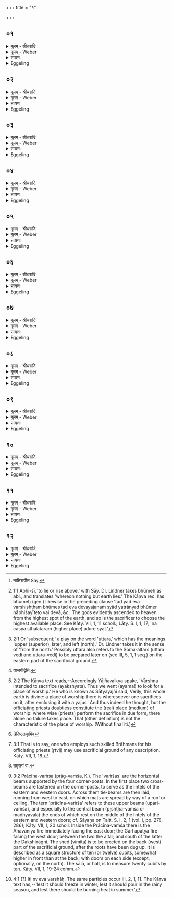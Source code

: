 +++
title = "१"

+++


## ०१
<details><summary>मूलम् - श्रीधरादि</summary>

देवय᳘जनं जोषयन्ते॥  
स य᳘देव व्व᳘र्षिष्ठᳫं स्यात्त᳘ज्जोषयेरन्य᳘दन्यद्भू᳘मे᳘र्नाभिश᳘यीता᳘तो वै᳘ देवा दि᳘वमुपो᳘दक्रामन्देवान्वा᳘ ऽएष᳘ ऽउपो᳘त्क्रामति यो दी᳘क्षते स स᳘देवे देवय᳘जने यजते स य᳘द्धान्यद्भू᳘मेरभिश᳘यीता᳘वरतर ऽइव हेष्ट्वा᳘ स्यात्त᳘स्माद्य᳘देव व्व᳘र्षिष्ठᳫं स्यात्त᳘ज्जोषयेरन्॥
</details>

<details><summary>मूलम् - Weber</summary>

देवय᳘जनं जोषयन्ते॥  
स य᳘देव व᳘र्षिष्ठᳫं स्यात्त᳘ज्जोषयेरन्य᳘दन्यद्भू᳘मेरा᳘भिश᳘यीता᳘तो [^wbr_1] वै᳘ देवा दि᳘वमुपो᳘दक्रामन्देवान्वा᳘ एष᳘ उपो᳘त्क्रामति यो दी᳘क्षते स स᳘देवे देवय᳘जने यजते स य᳘द्धान्यद्भू᳘मेरभिश᳘यीता᳘वरतर इव हेष्ठ्वा᳘ स्यात्त᳘स्माद्य᳘देव व᳘र्षिष्ठᳫं स्यात्त᳘ज्जोषयेरन्॥  

[^wbr_1]: नातिशयीत Sây.
</details>

<details><summary>सायणः</summary>

…
</details>

<details><summary>Eggeling</summary>

1. They choose a place of worship. Let them choose (the place) which lies highest, and above which no other part of the ground rises [^egg_23]; for it was from thence that the gods ascended to heaven, and he who is consecrated indeed ascends to the gods. He thus sacrifices on a place of worship frequented by the gods; but were any other part of the ground to rise above it, he would indeed be lowered while sacrificing: let them therefore choose (the place) which lies highest.

[^egg_23]: 1:1 Abhi-śī, 'to lie or rise above,' with Sāy. Dr. Lindner takes bhūmeḥ as abl., and translates 'whereon nothing but earth lies.' The Kāṇva rec. has bhūmeḥ (gen.) likewise in the preceding clause 'tad yad eva varshishṭḥam bhūmes tad eva devayajanaṁ syād yatrānyad bhūmer nābhiśayīteto vai devā, &c.' The gods evidently ascended to heaven from the highest spot of the earth, and so is the sacrificer to choose the highest available place. See Kāty. VII, 1, 11 scholl.; Lāṭy. S. I, 1, 17, 'na cāsya sthalataram (higher place) adūre syāt.'
</details>

## ०२
<details><summary>मूलम् - श्रीधरादि</summary>

(रंस्त) तद्व᳘र्ष्म स᳘त्सम᳘ᳫं᳘ स्यात्॥  
(त्स) समᳫँ᳭ सद᳘विभ्रᳫंशि स्याद᳘विभ्रᳫं᳭शिसत्प्रा᳘क्प्रवणᳫं स्यात्प्रा᳘ची हि᳘ देवा᳘नां दिग᳘थो ऽउ᳘दक्प्रवणमु᳘दीची हि᳘ मनु᳘ष्याणां दि᳘ग्दक्षिणतः᳘ प्रत्यु᳘च्छ्रितमिव स्यादेषा वै दि᳘क् पितॄणाᳫं᳭ स य᳘द्दक्षिणा᳘प्रवणᳫं᳭ स्या᳘त्क्षिप्रे᳘ ह य᳘जमानो ऽमुं᳘ लोक᳘मियात्त᳘थो ह य᳘जमानो ज्यो᳘ग्जीवति त᳘स्माद्दक्षिणतः᳘ प्रत्यु᳘च्छ्रितमिव स्यात्॥
</details>

<details><summary>मूलम् - Weber</summary>

तद्व᳘र्ष्म स᳘त्सम᳘ᳫं᳘ स्यात्॥  
समᳫं सद᳘विभ्रंशि स्याद᳘विभ्रंशि सत्प्रा᳘क्प्रवणᳫं स्यात्प्रा᳘ची हि᳘ देवा᳘नां दिग᳘थो उ᳘दक्प्रवणमु᳘दीची हि᳘ मनुॗष्याणां दि᳘ग्दक्षिणतः᳘ प्रत्यु᳘छ्रितमिव स्यादेषा वै दि᳘क् पितॄणाᳫं स य᳘द्दक्षिणा᳘प्रवणᳫं स्या᳘त्क्षिप्रे᳘ ह य᳘जमानो ऽमुं᳘ लोक᳘मियात्त᳘थो ह य᳘जमानो ज्यो᳘ग्जीवति त᳘स्माद्दक्षिणतः᳘ प्रत्यु᳘छ्रितमिव स्यात्॥
</details>

<details><summary>सायणः</summary>

…
</details>

<details><summary>Eggeling</summary>

2. While being high, that place should be even; and being even, it should be firm; and being firm, it should incline towards the east, since the east is the quarter of the gods; or else it should incline

towards the north, since the north is the quarter of men. It should rise somewhat towards the south, that being the quarter of the Fathers. Were it to incline towards the south, the sacrifice would quickly go to yonder world; but in this way the sacrificer lives long: let it therefore rise somewhat towards the south.
</details>

## ०३
<details><summary>मूलम् - श्रीधरादि</summary>

(न्न᳘) न᳘ पुर᳘स्ताद्देवयजनमात्रम᳘तिरिच्येत॥  
द्विष᳘न्तᳫँ᳭ हास्य तद्भ्रा᳘तृव्यमभ्य᳘तिरिच्यते का᳘मᳫँ᳭ ह दक्षिणतः स्यादेव᳘मुत्तरत᳘[[!!]] एत᳘द्ध᳘ त्वेव स᳘मृद्धं देवय᳘जनं य᳘स्य देवयजनमात्रं᳘ पश्चा᳘त्परिशिष्य᳘ते क्षिप्रे है᳘वैनमु᳘त्तरा देवयज्यो᳘पनमती᳘ति नु᳘ देवय᳘जनस्य[[!!]]॥
</details>

<details><summary>मूलम् - Weber</summary>

न᳘ पुर᳘स्ताद्देवयजनमात्रम᳘तिरिच्येत॥  
द्विष᳘न्तᳫं हास्य तद्भ्रा᳘तृव्यमभ्य᳘तिरिच्यते का᳘मᳫं ह दक्षिणतः स्यादेव᳘मुत्तर᳘त एत᳘द्धॗ त्वेव स᳘मृद्धं देवय᳘जनं य᳘स्य देवयजनमात्र᳘म् पश्चात्परिशिष्य᳘ते क्षिप्रे हैॗवैनमु᳘त्तरा देवयज्यो᳘पनमती᳘ति नु᳘ देवयज᳘नस्य॥
</details>

<details><summary>सायणः</summary>

…
</details>

<details><summary>Eggeling</summary>

3. Let not the measure of the sacrificial ground be exceeded on the east side, since such an excess would be in favour of his spiteful enemy. It may be so in the south, and also in the north; but that place of worship alone is thoroughly efficient where the measure of the sacrificial ground is exceeded in the west; for to him (who possesses such a one) the higher [^egg_24] worship of the gods readily inclines. So much as to the place of worship.

[^egg_24]: 2:1 Or 'subsequent;' a play on the word 'uttara,' which has the meanings 'upper (superior), later, and left (north).' Dr. Lindner takes it in the sense of 'from the north.' Possibly uttara also refers to the Soma-altars (uttara vedi and uttara-vedi) to be prepared later on (see III, 5, 1, 1 seq.) on the eastern part of the sacrificial ground.
</details>

## ०४
<details><summary>मूलम् - श्रीधरादि</summary>

त᳘दु होवाच या᳘ज्ञवल्क्यः॥  
(ल्क्यो) व्वार्ष्ण्या᳘य देवय᳘जनं जो᳘षयितुमैम त᳘त्सात्यय᳘ज्ञो ऽब्रवीत्स᳘र्व्वा वा᳘ ऽइयं᳘ पृथिवी᳘ देवी᳘ देवय᳘जनं य᳘त्र वा᳘ ऽअस्यै᳘ क्वच य᳘जुषैव᳘ परिगृ᳘ह्य याजयेदि᳘ति[[!!]]॥
</details>

<details><summary>मूलम् - Weber</summary>

त᳘दु होवाच या᳘ज्ञवल्क्यः॥  
वार्ष्ण्या᳘य देवय᳘जनं जो᳘षयितुमैम त᳘त्सात्ययॗज्ञो ऽब्रवीत्स᳘र्वा वा᳘ इय᳘म् पृथिवी᳘ देवी᳘ देवय᳘जनं य᳘त्र वा᳘ अस्यै क्व᳘ च य᳘जुषैव᳘ परिगृ᳘ह्य याज᳘येदि᳘ति [^wbr_2] ॥  

[^wbr_2]: याजयेदि᳘ति.
</details>

<details><summary>सायणः</summary>

…
</details>

<details><summary>Eggeling</summary>

4. Now Yājñavalkya spake,--'We went to choose a place of worship for Vārshṇya [^egg_25]. Sātyayajña then said, "Verily, this whole earth is divine: on whatever part thereof one may sacrifice (for any

[^egg_25]: 2:2 The Kāṇva text reads,--Accordingly Yājñavalkya spake, 'Vārshṇa intended to sacrifice (ayakshyata). Thus we went (ayama!) to look for a place of worship.' He who is known as Sātyayajñi said, Verily, this whole earth is divine: a place of worship there is wheresoever one sacrifices on it, after enclosing it with a yajus.' And thus indeed he thought, but the officiating priests doubtless constitute the (real) place (medium) of worship: where wise (priests) perform the sacrifice in due form, there alone no failure takes place. That (other definition) is not the characteristic of the place of worship. (Without final iti.)

one), after enclosing (and consecrating) it with a sacrificial formula, there is a place of worship."
</details>

## ०५
<details><summary>मूलम् - श्रीधरादि</summary>

(त्यृ) ऋत्वि᳘जो हैव᳘ देवय᳘जनम्॥  
ये᳘ ब्राह्मणाः᳘ शुश्रुवा᳘ᳫं᳘सो ऽनूचाना᳘ व्विद्वा᳘ᳫँ᳘सो याज᳘यन्ति᳘ सैवा᳘ह्वलैत᳘न्नेदिष्ठतमा᳘मिव मन्यामह ऽइ᳘ति॥
</details>

<details><summary>मूलम् - Weber</summary>

ऋत्वि᳘जो हैव᳘ देवय᳘जनम्॥  
ये᳘ ब्राह्मणाः᳘ शुश्रुवा᳘ᳫं᳘सो ऽनूचाना᳘ विद्वा᳘ᳫं᳘सो याज᳘यन्तिॗ सैवा᳘ह्वलैत᳘न्नेदिष्ठमा᳘मिव [^wbr_3] मन्यामह इ᳘ति॥  

[^wbr_3]: न्नेदिष्ठतमा᳘मिव
</details>

<details><summary>सायणः</summary>

…
</details>

<details><summary>Eggeling</summary>

5. 'It is, however, the officiating priests that constitute the place (or medium) of worship: wheresoever wise and learned Brāhmans, versed in sacred lore, perform the sacrifice, there no failure takes place: that (place of worship) we consider the nearest (to the gods) [^egg_26].'

[^egg_26]: 3:1 That is to say, one who employs such skilled Brāhmans for his officiating priests (r̥tvij) may use sacrificial ground of any description. Kāty. VII, 1, 18.
</details>

## ०६
<details><summary>मूलम् - श्रीधरादि</summary>

तच्छा᳘लां वा व्वि᳘मितं वा प्राची᳘नवᳫँ᳭शं मिन्वन्ति॥  
प्रा᳘ची हि᳘ देवा᳘नां दि᳘क्पुर᳘स्ताद्वै᳘ देवाः᳘ प्रत्य᳘ञ्चो मनु᳘ष्यानुपा᳘वृत्तास्त᳘स्मात्तेभ्यः प्राङ्ति᳘ष्ठञ्जुहोति॥
</details>

<details><summary>मूलम् - Weber</summary>

तछा᳘लो वा [^wbr_4] वि᳘मितं वा प्राची᳘नवंशम् मिन्वन्ति॥  
प्रा᳘ची हि᳘ देवा᳘नां दि᳘क् पुर᳘स्ताद्वै᳘ देवाः᳘ प्रत्य᳘ञ्चो मनुॗष्यानुपा᳘वृत्तास्तस्मात्ते᳘भ्यः प्राङ्ति᳘ष्ठञ्जुहोति॥  

[^wbr_4]: तछा᳘लां वा.
</details>

<details><summary>सायणः</summary>

…
</details>

<details><summary>Eggeling</summary>

6. On this (ground) they erect either a hall or a shed, with the top-beams running from west to east [^egg_27]; for the east is the quarter of the gods, and from the east westwards the gods approach men: that is why one offers to them while standing with his face towards the east.

[^egg_27]: 3:2 Prācīna-vaṁśa (prāg-vaṁśa, K.). The 'vaṁśas' are the horizontal beams supported by the four corner-posts. In the first place two cross-beams are fastened on the corner-posts, to serve as the lintels of the eastern and western doors. Across them tie-beams are then laid, running from west to east, on which mats are spread by way of a roof or ceiling. The tern 'prācīna-vaṁśa' refers to these upper beams (upari-vaṁśa), and especially to the central beam (pr̥shṭḥa-vaṁśa or madhyavala) the ends of which rest on the middle of the lintels of the eastern and western doors; cf. Sāyaṇa on Taitt. S. I, 2, 1 (vol. i, pp. 279, 286); Kāty. VII, I, 20 scholl. Inside the Prācīna-vaṁśa there is the Āhavanīya fire immediately facing the east door; the Gārhapatya fire facing the west door; between the two the altar; and south of the latter the Dakshiṇāgni. The shed (vimita) is to be erected on the back (west) part of the sacrificial ground, after the roots have been dug up. It is described as a square structure of ten (or twelve) cubits, somewhat higher in front than at the back; with doors on each side (except, optionally, on the north). The śālā, or hall, is to measure twenty cubits by ten. Kāty. VII, 1, 19-24 comm.
</details>

## ०७
<details><summary>मूलम् - श्रीधरादि</summary>

त᳘स्मादु ह न᳘ प्रतीची᳘नशिराः शयीत॥  
ने᳘द्देवा᳘नभिप्रसा᳘र्य श᳘या ऽइ᳘ति या द᳘क्षिणा दिक्सा᳘ पितॄणां या᳘ प्रती᳘ची सा᳘ सर्पा᳘णां य᳘तो देवा᳘ उच्चक्रमुः᳘ सैषा᳘ ऽहीना यो᳘दीची दिक्सा᳘ मनु᳘ष्याणां त᳘स्मान्मानुष᳘ ऽउदीची᳘नवᳫँ᳭शामेव शा᳘लां व्वा वि᳘मितं व्वा मिन्वन्त्यु᳘दीची हि᳘ मनु᳘ष्याणां दि᳘ग्दीक्षित᳘स्यैव᳘ प्राची᳘नवᳫँ᳭शा ना᳘दीक्षितस्य॥
</details>

<details><summary>मूलम् - Weber</summary>

त᳘स्मादु ह न᳘ प्रतीची᳘नशिराः शयीत॥  
ने᳘द्देवा᳘नभिप्रसा᳘र्य श᳘या इ᳘ति या द᳘क्षिणा दिक् सा᳘ पितॄणां या᳘ प्रती᳘ची सा᳘सर्पा᳘णां य᳘तो देवा᳘ उच्चक्रमुःॗ सैषा᳘हीना यो᳘दीची दिक् सा᳘ मनुॗष्याणां त᳘स्मान्मानुष᳘ उदीची᳘नवंशामेव शा᳘लां वा वि᳘मितं वा मिन्वन्त्यु᳘दीची हि᳘ मनुॗष्याणां दि᳘ग्दीक्षित᳘स्यैव᳘ प्राची᳘नवंशा ना᳘दीक्षितस्य॥
</details>

<details><summary>सायणः</summary>

…
</details>

<details><summary>Eggeling</summary>

7. For this reason one mug not sleep with his

head towards the west, lest he should sleep stretching (his legs) towards the gods. The southern quarter belongs to the Fathers; and the western one to the snakes; and that faultless one is the one where the gods ascended (to heaven); and the northern quarter belongs to men. Hence in human (practice) a hall or shed is constructed with the top-beams running from south to north, because the north is the quarter of men. It is only for a consecrated, not for an unconsecrated person that it is (constructed) with the top-beams running from west to east.
</details>

## ०८
<details><summary>मूलम् - श्रीधरादि</summary>

तां वा᳘ ऽएतां प᳘रिश्रयन्ति॥  
ने᳘दभिव᳘र्षादि᳘ति᳘ न्वेव᳘ व्वर्षा᳘ देवान्वा᳘ ऽएष᳘ ऽउपा᳘वर्तते यो दी᳘क्षते स᳘ देव᳘तानामे᳘को भवति तिरं᳘ ऽइव वै᳘ देवा᳘ मनु᳘ष्येभ्यस्तिर᳘ ऽइवैतद्यत्प᳘रिश्रितं त᳘स्मात्प᳘रिश्रयन्ति॥
</details>

<details><summary>मूलम् - Weber</summary>

तां वा᳘ एताम् प᳘रिश्रयन्ति॥  
ने᳘दभिव᳘र्षादि᳘तिॗ न्वेव᳘ वर्षा᳘ देवान्वा᳘ एष᳘ उपा᳘वर्तते यो दी᳘क्षते स᳘ देव᳘तानामे᳘को भवति तिर᳘ इव वै᳘ देवा᳘ मनुॗष्येभ्यस्तिर᳘ इवैतद्यत्प᳘रिश्रितं त᳘स्मात्प᳘रिश्रयन्ति॥
</details>

<details><summary>सायणः</summary>

…
</details>

<details><summary>Eggeling</summary>

8. They enclose it on every side, lest it should rain upon (the sacrificer, while being consecrated): this, at least, is (the reason for doing so in) the rainy season [^egg_28]. He who is consecrated, truly draws nigh to the gods, and becomes one of the deities. Now the gods are secreted from men, and secret also is what is enclosed on every side: this is why they enclose it on every side.

[^egg_28]: 4:1 (?) Iti nv eva varshāḥ. The same particles occur III, 2, 1, 11. The Kāṇva text has,--'lest it should freeze in winter, lest it should pour in the rainy season, and lest there should be burning heat in summer.'
</details>

## ०९
<details><summary>मूलम् - श्रीधरादि</summary>

तन्न स᳘र्व्व ऽइवाभिप्र᳘पद्येत॥ 
ब्राह्मणो᳘ वैव᳘ राज᳘न्यो वा वै᳘श्यो वा ते हि᳘ यज्ञि᳘याः॥
</details>

<details><summary>मूलम् - Weber</summary>

तन्न स᳘र्व इवाभिप्र᳘पद्येत ब्राह्मणो᳘ वैव᳘ राजॗन्यो वा वै᳘श्यो वा ते हि᳘ यज्ञि᳘याः॥
</details>

<details><summary>सायणः</summary>

…
</details>

<details><summary>Eggeling</summary>

9. Not every one may enter it, but only a Brahman, or a Rājanya, or a Vaiśya, for these are able to sacrifice.
</details>

## १०
<details><summary>मूलम् - श्रीधरादि</summary>

स वै न स᳘र्व्वेणेव सं᳘वदेत॥  
देवान्वा᳘ ऽएष᳘ उपा᳘वर्तते यो दी᳘क्षते स᳘ देव᳘तानामे᳘को भवति न वै᳘ देवाः स᳘र्व्वेणेव सं᳘वदन्ते ब्राह्मणे᳘न वैव᳘ राज᳘न्येन वा व्वै᳘श्येन वा ते हि᳘ यज्ञि᳘यास्त᳘स्माद्य᳘द्येनᳫँ᳭ शूद्रे᳘ण संवादो᳘ व्विन्दे᳘देते᳘षामेवै᳘कं ब्रूयादिममि᳘ति व्वि᳘चक्ष्वेममि᳘ति व्वि᳘चक्ष्वे᳘त्येष᳘ ऽउ त᳘त्र दीक्षित᳘स्योपचारः॥
</details>

<details><summary>मूलम् - Weber</summary>

स वै न स᳘र्वेणेव सं᳘वदेत॥  
देवान्वा᳘ एष᳘ उपा᳘वर्तते यो दी᳘क्षते स᳘ देव᳘तानामे᳘को भवति न वै᳘ देवा᳘ स᳘र्वेणेव सं᳘वदन्ते ब्राह्मणे᳘न वैव᳘ राजॗन्येन वा वै᳘श्येन वा ते हि᳘ यज्ञि᳘यास्त᳘स्माद्य᳘द्येनं शूद्रे᳘ण संवादो᳘ विन्दे᳘देते᳘षामेवै᳘कम् ब्रूयादिममि᳘ति विचक्ष्वेममि᳘ति वि᳘चक्ष्वे᳘त्येष᳘ उ त᳘त्र दीक्षितस्योपचारः॥
</details>

<details><summary>सायणः</summary>

…
</details>

<details><summary>Eggeling</summary>

10. Let him not commune with every one; for he who is consecrated draws nigh to the gods, and becomes one of the deities. Now the gods do not commune with every one, but only with a Brahman, or a. Rājanya, or a Vaiśya; for these are able to sacrifice. Should there be occasion for him to converse with a Śūdra, let him say to one of those, 'Tell this one so and so! tell this one so and so!'

This is the rule of conduct for the consecrated in such a case.
</details>

## ११
<details><summary>मूलम् - श्रीधरादि</summary>

(रो᳘ ऽथा) अ᳘थार᳘णी पाणौ᳘ कृत्वा॥  
शा᳘लामध्य᳘वस्यति स᳘ पूर्व्वा᳘र्घ्यᳫं᳭ स्थूणाराज᳘मभिप᳘द्यैतद्य᳘जुरा᳘हेद᳘मगन्म देवय᳘जनं पृथिव्या य᳘त्र देवा᳘सो ऽअ᳘जुषन्त व्वि᳘श्व ऽइ᳘ति त᳘दस्य व्वि᳘श्वैश्च देवैर्जु᳘ष्टं भ᳘वति ये᳘ चेमे᳘ ब्राह्मणाः᳘ शुश्रुवा᳘ᳫँ᳭सो ऽनूचाना यद᳘हास्य ते᳘ ऽक्षिभ्यामी᳘क्षन्ते ब्राह्मणाः᳘ शुश्रुवा᳘ᳫँ᳭सस्तद᳘हास्य तैर्जु᳘ष्टं भवति॥
</details>

<details><summary>मूलम् - Weber</summary>

अ᳘थार᳘णी पाणौ᳘ कृत्वा॥  
शा᳘लामध्यवस्यति स᳘ पूर्वार्ध्य᳘ᳫं᳘ स्थूणाराज᳘मभिप᳘द्यैतद्य᳘जुरा᳘हैद᳘मगन्म देवय᳘जनम् पृथिव्या य᳘त्र देवा᳘सो अ᳘जुषन्त वि᳘श्व इ᳘ति त᳘दस्य वि᳘श्वैश्च देवैर्जु᳘ष्टम् भ᳘वति ये᳘ चेमे᳘ ब्राह्मणाः᳘ शुश्रुवा᳘ᳫं᳘सो ऽनूचाना यद᳘हास्य ते᳘ ऽक्षिभ्यामी᳘क्षन्ते ब्राह्मणाः᳘ शुश्रुवा᳘ᳫं᳘सस्तद᳘हास्य तैर्जु᳘ष्टम् भवति॥
</details>

<details><summary>सायणः</summary>

…
</details>

<details><summary>Eggeling</summary>

11. In the first place, having taken the two churning-sticks in his hand, he approves of the hall. Taking hold of the chief post of the front (east) side, he pronounces this sacrificial formula (Vāj. S. IV, 1), 'We have come to this place of worship on earth, wherein all the gods delighted.' Thereby that (place of worship) of his becomes acceptable to all the gods, as well as to the learned Brāhmans versed in sacred lore; and that (place of worship) of his, which those Brāhmans versed in sacred lore see with their eyes, becomes acceptable to them.
</details>

## १२
<details><summary>मूलम् - श्रीधरादि</summary>

यद्वा᳘ह॥  
य᳘त्र देवा᳘सो ऽअ᳘जुषन्त व्वि᳘श्व ऽइ᳘ति त᳘दस्य व्वि᳘श्वैर्दे᳘वैर्जुष्टं[[!!]] भवत्यृक्सामा᳘भ्याᳫँ᳭ संत᳘रन्तो य᳘जुर्भिरि᳘त्यृक्सामा᳘भ्यां वै य᳘जुर्भिर्यज्ञ᳘स्योदृ᳘चं ग᳘च्छन्ति यज्ञ᳘स्योदृ᳘चं गच्छानी᳘त्ये᳘वैत᳘दाह रायस्पो᳘षेण स᳘मिषा᳘ मदेमे᳘ति भूमा वै᳘ रायस्पो᳘षः श्रीर्वै᳘ भू᳘मा ऽऽशि᳘षमे᳘वैतदा᳘शास्ते स᳘मिषा᳘ मदेमेती᳘षं मदती᳘ति वै त᳘माहुर्यः श्रि᳘यमश्नुते[[!!]] यः᳘ परम᳘तां ग᳘च्छति त᳘स्मादाह स᳘मिषा᳘ मदेमे᳘ति॥
</details>
<details><summary>मूलम् - Weber</summary>

यद्वा᳘ह॥  
य᳘त्र देवा᳘सो अ᳘जुषन्त वि᳘श्व इ᳘ति त᳘दस्य वि᳘श्वैर्देवैर्जु᳘ष्टम् भवत्यृक्सामा᳘भ्याᳫं संत᳘रन्तो य᳘जुर्भिरि᳘त्यृक्सामा᳘भ्यां वै य᳘जुर्भिर्यज्ञ᳘स्योदृ᳘चं ग᳘छन्ति यज्ञ᳘स्योदृ᳘चं गछानी᳘त्येॗवैत᳘दाह रायस्पो᳘षेण स᳘मिषा᳘ मदेमे᳘ति भूमा वै᳘ रायस्पोषः श्रीर्वै᳘ भू᳘माशि᳘षमेॗवैतदा᳘शास्ते स᳘मिषा᳘ मदेमेती᳘षम् मदती᳘ति वै त᳘माहुर्यः श्रि᳘यमश्नु᳘ते यः᳘ परम᳘तां ग᳘छति त᳘स्मादाह स᳘मिषा᳘ मदेमे᳘ति॥
</details>

<details><summary>सायणः</summary>

…
</details>
<details><summary>Eggeling</summary>

12. And when he says, 'Wherein all the gods delighted,' thereby it becomes acceptable for him to all the gods. Crossing over by means of the r̥c and sāman, and by the yajus;' by means of the r̥c and sāman, and the yajus, indeed, they reach the end of the sacrifice: 'May I reach the end of the sacrifice!' he thereby says. 'May we rejoice in increase of substance and in sap!' Increase of substance doubtless means abundance, and abundance means prosperity: he. thereby invokes a blessing. 'May we rejoice in sap,' he says, because people say of one who enjoys prosperity and attains to the highest distinction, that 'he rejoices in sap;' therefore he says, 'May we rejoice in sap!'
</details>

